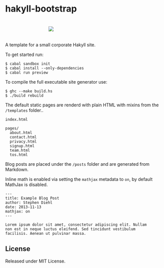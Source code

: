 hakyll-bootstrap
================

<p align="center" style="padding: 20px; width: 50%">
<img src="https://raw.github.com/sdiehl/hakyll-bootstrap/master/sample.png">
</p>

A template for a small corporate Hakyll site.

To get started run:

```shell
$ cabal sandbox init
$ cabal install --only-dependencies
$ cabal run preview
```

To compile the full executable site generator use:

```shell
$ ghc --make build.hs
$ ./build rebuild
```

The default static pages are renderd with plain HTML with mixins
from the ``/templates`` folder..

```
index.html

pages/
  about.html
  contact.html
  privacy.html
  signup.html
  team.html
  tos.html
```

Blog posts are placed under the ``/posts`` folder and are
generated from Markdown.

Inline math is enabled via setting the ``mathjax`` metadata to
``on``, by default MathJax is disabled.

```text
---
title: Example Blog Post
author: Stephen Diehl
date: 2013-11-13
mathjax: on
---

Lorem ipsum dolor sit amet, consectetur adipiscing elit. Nullam
non est in neque luctus eleifend. Sed tincidunt vestibulum
facilisis. Aenean ut pulvinar massa.
```

License
--------

Released under MIT License.
